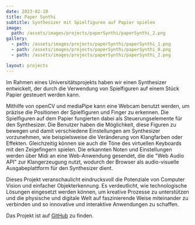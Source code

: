 ```yaml
---
date: 2023-02-10
title: Paper Synthi
subtitle: Synthesizer mit Spielfiguren auf Papier spielen
image:
  path: /assets/images/projects/paperSynthi/paperSynthi_2.png
gallery:
  - path: /assets/images/projects/paperSynthi/paperSynthi_1.png
  - path: /assets/images/projects/paperSynthi/paperSynthi_0.png
  - path: /assets/images/projects/paperSynthi/paperSynthi_2.png

layout: projects
---
```


Im Rahmen eines Universitätsprojekts haben wir einen Synthesizer entwickelt, der durch die Verwendung von Spielfiguren auf einem Stück Papier gesteuert werden kann.

Mithilfe von openCV und mediaPipe kann eine Webcam benutzt werden, um präzise die Positionen der Spielfiguren und Finger zu erkennen. Die Spielfiguren auf dem Papier fungierten dabei als Steuerungselemente für den Synthesizer. Die Benutzer haben die Möglichkeit, diese Figuren zu bewegen und damit verschiedene Einstellungen am Synthesizer vorzunehmen, wie beispielsweise die Veränderung von Klangfarben oder Effekten. Gleichzeitig können sie auch die Töne des virtuellen Keyboards mit den Zeigefingern spielen. Die erkannten Noten und Einstellungen werden über Midi an eine Web-Anwendung gesendet, die die "Web Audio API" zur Klangerzeugung nutzt, wodurch der Browser als audio-visuelle Ausgabeplattform für den Synthesizer dient.

Dieses Projekt veranschaulicht eindrucksvoll die Potenziale von Computer Vision und einfacher Objekterkennung. Es verdeutlicht, wie technologische Lösungen eingesetzt werden können, um kreative Prozesse zu unterstützen und die physische und digitale Welt auf faszinierende Weise miteinander zu verbinden und so innovative und interaktive Anwendungen zu schaffen.


Das Projekt ist auf [GitHub](https://github.com/marttasch/avprg_PaperSynthi) zu finden.